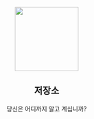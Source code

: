 <p align="center">
  <img src="https://i.imgur.com/bKsns66.png" height="148">
  <h2 align="center"> 저장소</h2>
  <p align="center">당신은 어디까지 알고 계십니까?<p>
  <p align="center">
    
  </p>
</p>

